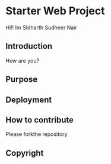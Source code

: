 # Starter Web Project
Hi!! Im SIdharth Sudheer Nair
## Introduction
How are you?
## Purpose

## Deployment

## How to contribute
Please forkthe repository

## Copyright
